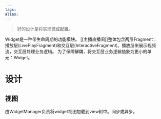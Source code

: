 ```yaml
---
tags: 
alias:
---
```

> 好的设计是将实现做成配置。

Widget是一种带生命周期的功能模块。
[[主播直播间]]整体包含两层Fragment：播放层(LivePlayFragment)和交互层(InteractiveFragment)。播放层来展示视频流，交互层处理业务逻辑。
为了保障解耦，将交互层业务逻辑抽象为更小的单元：Widget。
# 设计
## 视图
由WidgetManager负责将widget视图加载到view树中。同步或异步。

